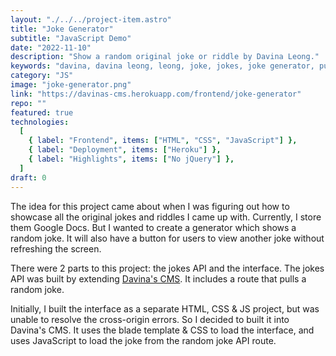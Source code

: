 ```yaml
---
layout: "./../../project-item.astro"
title: "Joke Generator"
subtitle: "JavaScript Demo"
date: "2022-11-10"
description: "Show a random original joke or riddle by Davina Leong."
keywords: "davina, davina leong, leong, joke, jokes, joke generator, pun, puns, laugh, laughs, funny, laughter, html, html5, css, css3, js, javascript"
category: "JS"
image: "joke-generator.png"
link: "https://davinas-cms.herokuapp.com/frontend/joke-generator"
repo: ""
featured: true
technologies:
  [
    { label: "Frontend", items: ["HTML", "CSS", "JavaScript"] },
    { label: "Deployment", items: ["Heroku"] },
    { label: "Highlights", items: ["No jQuery"] },
  ]
draft: 0
---
```


The idea for this project came about when I was figuring out how to showcase all the original jokes and riddles I came up with. Currently, I store them Google Docs. But I wanted to create a generator which shows a random joke. It will also have a button for users to view another joke without refreshing the screen.

There were 2 parts to this project: the jokes API and the interface. The jokes API was built by extending [Davina's CMS](https://www.davina-devs.com/projectItem/?uuid=davinas-cms). It includes a route that pulls a random joke.

Initially, I built the interface as a separate HTML, CSS & JS project, but was unable to resolve the cross-origin errors. So I decided to built it into Davina's CMS. It uses the blade template & CSS to load the interface, and uses JavaScript to load the joke from the random joke API route.
